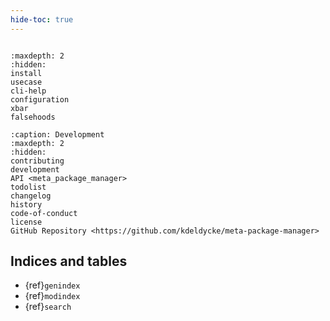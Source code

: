 ```yaml
---
hide-toc: true
---
```


```{include} ../readme.md
```

``` {toctree}
:maxdepth: 2
:hidden:
install
usecase
cli-help
configuration
xbar
falsehoods
```

``` {toctree}
:caption: Development
:maxdepth: 2
:hidden:
contributing
development
API <meta_package_manager>
todolist
changelog
history
code-of-conduct
license
GitHub Repository <https://github.com/kdeldycke/meta-package-manager>
```

## Indices and tables

- {ref}`genindex`
- {ref}`modindex`
- {ref}`search`
